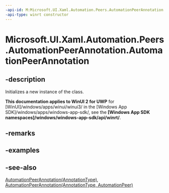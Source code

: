 ```yaml
---
-api-id: M:Microsoft.UI.Xaml.Automation.Peers.AutomationPeerAnnotation.#ctor
-api-type: winrt constructor
---
```


<!-- Method syntax
public AutomationPeerAnnotation()
-->

# Microsoft.UI.Xaml.Automation.Peers.AutomationPeerAnnotation.AutomationPeerAnnotation

## -description
Initializes a new instance of the  class.

**This documentation applies to WinUI 2 for UWP** for [WinUI]/windows/apps/winui/winui3/ in the [Windows App SDK]/windows/apps/windows-app-sdk/, see the **[Windows App SDK namespaces]/windows/windows-app-sdk/api/winrt/**.

## -remarks

## -examples

## -see-also
[AutomationPeerAnnotation(AnnotationType)](automationpeerannotation_automationpeerannotation_620352627.md), [AutomationPeerAnnotation(AnnotationType, AutomationPeer)](automationpeerannotation_automationpeerannotation_1693154183.md)
